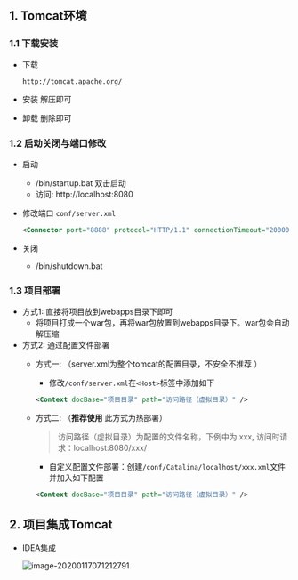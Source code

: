 ## 1. Tomcat环境

### 1.1 下载安装

- 下载
	
	```
	http://tomcat.apache.org/
	```
	
- 安装
	解压即可
	
- 卸载
	删除即可

### 1.2 启动关闭与端口修改

- 启动
	- /bin/startup.bat   双击启动
	- 访问: http://localhost:8080
	
- 修改端口
`conf/server.xml`
	
	```xml
	<Connector port="8888" protocol="HTTP/1.1" connectionTimeout="20000" redirectPort="8445" />
	```

- 关闭
  - /bin/shutdown.bat

### 1.3 项目部署

- 方式1: 直接将项目放到webapps目录下即可
	- 将项目打成一个war包，再将war包放置到webapps目录下。war包会自动解压缩
- 方式2: 通过配置文件部署
	- 方式一:  （server.xml为整个tomcat的配置目录，不安全不推荐 ）
		
		- 修改`/conf/server.xml`在`<Host>`标签中添加如下
		
		```xml
		<Context docBase="项目目录" path="访问路径（虚拟目录）" />
		```
		
	- 方式二: （**推荐使用** 此方式为热部署）
		
		> 访问路径（虚拟目录）为配置的文件名称，下例中为 xxx, 访问时请求：localhost:8080/xxx/
		
		- 自定义配置文件部署：创建`/conf/Catalina/localhost/xxx.xml`文件并加入如下配置
		
		```xml
		<Context docBase="项目目录" path="访问路径（虚拟目录）" />
		```

## 2. 项目集成Tomcat 

- IDEA集成
	
	![image-20200117071212791](media/image-20200117071212791.png)

